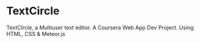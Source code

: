 # TextCircle
TextCIrcle, a Multiuser text editor. A Coursera Web App Dev Project.
Using HTML, CSS & Meteor.js
